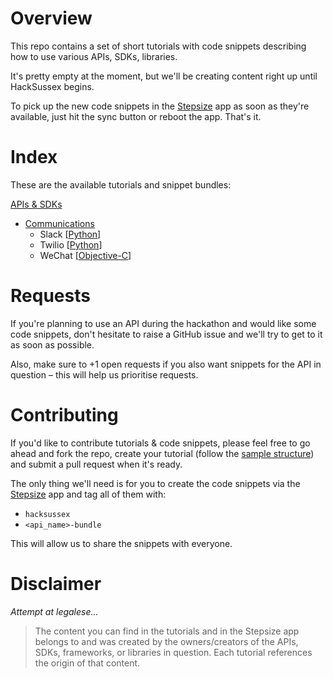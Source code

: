 # Overview

This repo contains a set of short tutorials with code snippets describing how to use various APIs, SDKs, libraries.

It's pretty empty at the moment, but we'll be creating content right up until HackSussex begins.

To pick up the new code snippets in the [Stepsize](http://stepsize.com/?ref=hacksussex) app as soon as they're available, just hit the sync button or reboot the app. That's it.

# Index

These are the available tutorials and snippet bundles:

[APIs & SDKs](https://github.com/Stepsize/tutorials/tree/master/apis_sdks)
- [Communications](https://github.com/Stepsize/tutorials/tree/master/apis_sdks/communications)
  - Slack [[Python](https://github.com/Stepsize/tutorials/blob/master/apis_sdks/communications/slack_py.md)]
  - Twilio [[Python](https://github.com/Stepsize/tutorials/blob/master/apis_sdks/communications/twilio_python.md)]
  - WeChat [[Objective-C](https://github.com/Stepsize/tutorials/blob/master/apis_sdks/communications/wechat_objc.md)]

# Requests

If you're planning to use an API during the hackathon and would like some code snippets, don't hesitate to raise a GitHub issue and we'll try to get to it as soon as possible.

Also, make sure to +1 open requests if you also want snippets for the API in question – this will help us prioritise requests.

# Contributing

If you'd like to contribute tutorials & code snippets, please feel free to go ahead and fork the repo, create your tutorial (follow the [sample structure](https://github.com/Stepsize/tutorials/blob/master/sample.md)) and submit a pull request when it's ready.

The only thing we'll need is for you to create the code snippets via the [Stepsize](http://stepsize.com/?ref=hacksussex) app and tag all of them with:
- `hacksussex`
- `<api_name>-bundle`

This will allow us to share the snippets with everyone.

# Disclaimer

_Attempt at legalese..._
>The content you can find in the tutorials and in the Stepsize app belongs to and was created by the owners/creators of the APIs, SDKs, frameworks, or libraries in question. Each tutorial references the origin of that content.
